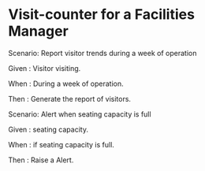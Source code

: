 # Visit-counter for a Facilities Manager

Scenario: Report visitor trends during a week of operation

  Given : Visitor visiting.
  
  When	: During a week of operation.
  
  Then  : Generate the report of visitors.

Scenario: Alert when seating capacity is full

  Given : seating capacity.
  
  When	: if seating capacity is full.
  
  Then	: Raise a Alert.
